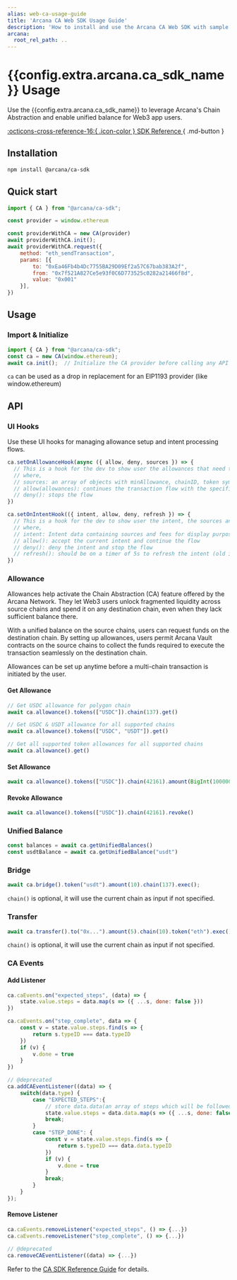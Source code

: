 ```yaml
---
alias: web-ca-usage-guide
title: 'Arcana CA Web SDK Usage Guide'
description: 'How to install and use the Arcana CA Web SDK with sample code and references.'
arcana:
  root_rel_path: ..
---
```


<!--
Note, this is a pure markdown file with no mkdocs related tags or keywords. It is a copy 
of the file in the `ca` repo: https://github.com/arcana-network/ca-sdk/blob/main/usage.md
-->

# {{config.extra.arcana.ca_sdk_name}} Usage

Use the {{config.extra.arcana.ca_sdk_name}} to leverage Arcana's Chain Abstraction and enable unified balance for Web3 app users.

[:octicons-cross-reference-16:{ .icon-color } SDK Reference ](https://ca-sdk-ref-guide.netlify.app/){ .md-button }

## Installation

```sh
npm install @arcana/ca-sdk
```

## Quick start

```js
import { CA } from "@arcana/ca-sdk";

const provider = window.ethereum

const providerWithCA = new CA(provider)
await providerWithCA.init();
await providerWithCA.request({
    method: "eth_sendTransaction",
    params: [{
        to: "0xEa46Fb4b4Dc7755BA29D09Ef2a57C67bab383A2f",
        from: "0x7f521A827Ce5e93f0C6D773525c0282a21466f8d",
        value: "0x001"
    }],
})
```

## Usage

### Import & Initialize

```js
import { CA } from "@arcana/ca-sdk";
const ca = new CA(window.ethereum);
await ca.init();  // Initialize the CA provider before calling any API function
```

`ca` can be used as a drop in replacement for an EIP1193 provider (like window.ethereum)

## API

### UI Hooks 

Use these UI hooks for managing allowance setup and intent processing flows.

```js
ca.setOnAllowanceHook(async ({ allow, deny, sources }) => {
  // This is a hook for the dev to show user the allowances that need to be setup for the current tx to happen
  // where,
  // sources: an array of objects with minAllowance, chainID, token symbol, etc.
  // allow(allowances): continues the transaction flow with the specified allowances; `allowances` is an array with the chosen allowance for each of the requirements (allowances.length === sources.length), either 'min', 'max', a bigint or a string
  // deny(): stops the flow
})

ca.setOnIntentHook(({ intent, allow, deny, refresh }) => {
  // This is a hook for the dev to show user the intent, the sources and associated fees
  // where,
  // intent: Intent data containing sources and fees for display purpose
  // allow(): accept the current intent and continue the flow
  // deny(): deny the intent and stop the flow
  // refresh(): should be on a timer of 5s to refresh the intent (old intents might fail due to fee changes if not refreshed)
})
```

### Allowance

Allowances help activate the Chain Abstraction (CA) feature offered by the Arcana Network. They let Web3 users unlock fragmented liquidity across source chains and spend it on any destination chain, even when they lack sufficient balance there.

With a unified balance on the source chains, users can request funds on the destination chain. By setting up allowances, users permit Arcana Vault contracts on the source chains to collect the funds required to execute the transaction seamlessly on the destination chain.

Allowances can be set up anytime before a multi-chain transaction is initiated by the user.

#### Get Allowance

```js
// Get USDC allowance for polygon chain
await ca.allowance().tokens(["USDC"]).chain(137).get()

// Get USDC & USDT allowance for all supported chains
await ca.allowance().tokens(["USDC", "USDT"]).get()

// Get all supported token allowances for all supported chains
await ca.allowance().get()
```

#### Set Allowance

```js
await ca.allowance().tokens(["USDC"]).chain(42161).amount(BigInt(100000000000)).set()
```

#### Revoke Allowance

```js
await ca.allowance().tokens(["USDC"]).chain(42161).revoke()
```

### Unified Balance

```js
const balances = await ca.getUnifiedBalances()
const usdtBalance = await ca.getUnifiedBalance("usdt")
```

### Bridge

```js
await ca.bridge().token("usdt").amount(10).chain(137).exec();
```

`chain()` is optional, it will use the current chain as input if not specified.

### Transfer

```js
await ca.transfer().to("0x...").amount(5).chain(10).token("eth").exec()
```

`chain()` is optional, it will use the current chain as input if not specified.

### CA Events

#### Add Listener

```js
ca.caEvents.on("expected_steps", (data) => {
    state.value.steps = data.map(s => ({ ...s, done: false }))
})

ca.caEvents.on("step_complete", data => {
    const v = state.value.steps.find(s => {
        return s.typeID === data.typeID
    })
    if (v) {
        v.done = true
    }
})

// @deprecated
ca.addCAEventListener((data) => {
    switch(data.type) {
        case "EXPECTED_STEPS":{
            // store data.data(an array of steps which will be followed)
            state.value.steps = data.data.map(s => ({ ...s, done: false }))
            break;
        }
        case "STEP_DONE": {
            const v = state.value.steps.find(s => {
                return s.typeID === data.data.typeID
            })
            if (v) {
                v.done = true
            }
            break;
        }
    }
});
```

#### Remove Listener

```js
ca.caEvents.removeListener("expected_steps", () => {...})
ca.caEvents.removeListener("step_complete", () => {...})

// @deprecated
ca.removeCAEventListener((data) => {...})

```

Refer to the [CA SDK Reference Guide](https://ca-sdk-ref-guide.netlify.app/) for details.